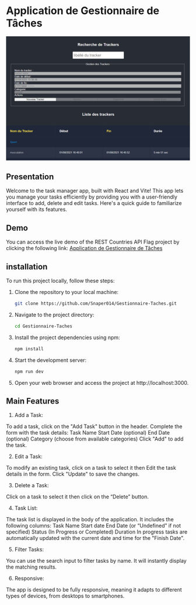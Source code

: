 # Application de Gestionnaire de Tâches


![Application de Gestionnaire de Tâches](/public/tracker-desktop.png)

## Presentation

Welcome to the task manager app, built with React and Vite! This app lets you manage your tasks efficiently by providing you with a user-friendly interface to add, delete and edit tasks. Here's a quick guide to familiarize yourself with its features.

## Demo

You can access the live demo of the REST Countries API Flag project by clicking the following link: [Application de Gestionnaire de Tâches](https://gestionnaire-taches.vercel.app/)

## installation 

To run this project locally, follow these steps:

1. Clone the repository to your local machine:

   ```bash
   git clone https://github.com/Snaper014/Gestionnaire-Taches.git

2. Navigate to the project directory:
    ```bash
    cd Gestionnaire-Taches

3. Install the project dependencies using npm:
    ```bash
    npm install
4. Start the development server:
    ```bash
    npm run dev
5. Open your web browser and access the project at http://localhost:3000.

## Main Features

1. Add a Task:

To add a task, click on the "Add Task" button in the header.
Complete the form with the task details:
Task Name
Start Date (optional)
End Date (optional)
Category (choose from available categories)
Click "Add" to add the task.

2. Edit a Task:

To modify an existing task, click on a task to select it then
Edit the task details in the form.
Click "Update" to save the changes.

3. Delete a Task:

Click on a task to select it then click on the “Delete” button.

4. Task List:

The task list is displayed in the body of the application.
It includes the following columns:
Task Name
Start date
End Date (or “Undefined” if not specified)
Status (In Progress or Completed)
Duration
In progress tasks are automatically updated with the current date and time for the "Finish Date".

5. Filter Tasks:

You can use the search input to filter tasks by name. It will instantly display the matching results.

6. Responsive:

The app is designed to be fully responsive, meaning it adapts to different types of devices, from desktops to smartphones.
